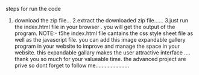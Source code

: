 steps for run the code
1. download the zip file...
2.extract the downloaded zip file......
3.just run the index.html file in your browser . you will get the output of the program.
NOTE:- t5he index.html file cantains the css style sheet file as well as the javascript file. you can add this image expandable gallery program in your website to improve and manage the space in your website.
this expandable gallary makes the user attractive interface ....
thank you so much for your valueable time.
the advanced project are prive so dont forget to follow me......................
